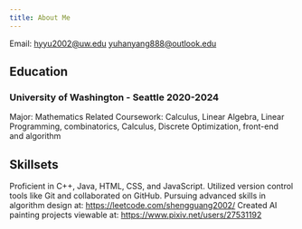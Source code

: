 ```yaml
---
title: About Me
---
```

Email: [hyyu2002@uw.edu](mailto:hyyu2002@uw.edu)
       [yuhanyang888@outlook.edu](mailto:yuhanyang888@outlook.edu)
## Education

### University of Washington - Seattle 2020-2024

Major: Mathematics
Related Coursework: Calculus, Linear Algebra, Linear Programming, combinatorics, Calculus, Discrete
Optimization, front-end and algorithm

## Skillsets

Proficient in C++, Java, HTML, CSS, and JavaScript.
Utilized version control tools like Git and collaborated on GitHub.
Pursuing advanced skills in algorithm design at: https://leetcode.com/shengguang2002/
Created AI painting projects viewable at: https://www.pixiv.net/users/27531192
